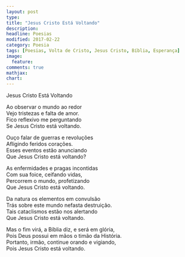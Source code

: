 ```yaml
---
layout: post
type: 
title: "Jesus Cristo Está Voltando"
description: 
headline: Poesias
modified: 2017-02-22
category: Poesia
tags: [Poesias, Volta de Cristo, Jesus Cristo, Bíblia, Esperança]
image: 
  feature: 
comments: true
mathjax: 
chart:
---
```


Jesus Cristo Está Voltando

Ao observar o mundo ao redor<br/>
Vejo tristezas e falta de amor.<br/>
Fico reflexivo me perguntando<br/>
Se Jesus Cristo está voltando.

Ouço falar de guerras e revoluções<br/>
Afligindo feridos corações.<br/>
Esses eventos estão anunciando<br/>
Que Jesus Cristo está voltando?

As enfermidades e pragas incontidas<br/>
Com sua foice, ceifando vidas,<br/>
Percorrem o mundo, profetizando<br/>
Que Jesus Cristo está voltando.

Da natura os elementos em convulsão<br/>
Trás sobre este mundo nefasta destruição.<br/>
Tais cataclismos estão nos alertando<br/>
Que Jesus Cristo está voltando.

Mas o fim virá, a Bíblia diz, e será em glória,<br/>
Pois Deus possui em mãos o timão da História.<br/>
Portanto, irmão, continue orando e vigiando,<br/>
Pois Jesus Cristo está voltando.<br/>


